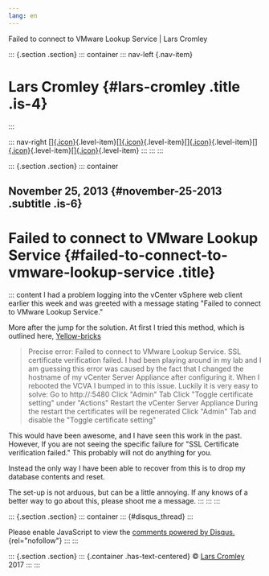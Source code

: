 ```yaml
---
lang: en
---
```


Failed to connect to VMware Lookup Service \| Lars Cromley

::: {.section .section}
::: container
::: nav-left
[](https://cromleylabs.com){.nav-item}

# Lars Cromley {#lars-cromley .title .is-4}
:::

::: nav-right
[[]{.icon}](/about){.level-item}[[]{.icon}](/disclaimer){.level-item}[[]{.icon}](https://github.com/callmeradical){.level-item}[[]{.icon}](https://twitter.com/callmeradical){.level-item}[[]{.icon}](/index.xml){.level-item}
:::
:::
:::

::: {.section .section}
::: container
## November 25, 2013 {#november-25-2013 .subtitle .is-6}

# Failed to connect to VMware Lookup Service {#failed-to-connect-to-vmware-lookup-service .title}

::: content
I had a problem logging into the vCenter vSphere web client earlier this
week and was greeted with a message stating "Failed to connect to VMware
Lookup Service."

More after the jump for the solution. At first I tried this method,
which is outlined here,
[Yellow-bricks](http://www.yellow-bricks.com/2012/12.1/19/failed-to-connect-to-vmware-lookup-service-ssl-certificate-verification-failed/)

> Precise error: Failed to connect to VMware Lookup Service. SSL
> certificate verification failed. I had been playing around in my lab
> and I am guessing this error was caused by the fact that I changed the
> hostname of my vCenter Server Appliance after configuring it. When I
> rebooted the VCVA I bumped in to this issue. Luckily it is very easy
> to solve: Go to http://:5480 Click "Admin" Tab Click "Toggle
> certificate setting" under "Actions" Restart the vCenter Server
> Appliance During the restart the certificates will be regenerated
> Click "Admin" Tab and disable the "Toggle certificate setting"

This would have been awesome, and I have seen this work in the past.
However, If you are not seeing the specific failure for "SSL Certificate
verification failed." This probably will not do anything for you.

Instead the only way I have been able to recover from this is to drop my
database contents and reset.

The set-up is not arduous, but can be a little annoying. If any knows of
a better way to go about this, please shoot me a message.
:::
:::
:::

::: {.section .section}
::: container
::: {#disqus_thread}
:::

Please enable JavaScript to view the [comments powered by
Disqus.](https://disqus.com/?ref_noscript){rel="nofollow"}
:::
:::

::: {.section .section}
::: {.container .has-text-centered}
© [Lars Cromley](https://github.com/callmeradical) 2017
:::
:::
